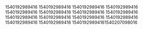 1540192989416
1540192989416
1540192989416
1540192989416
1540192989416
1540192989416
1540192989416
1540192989416
1540192989416
1540192989416
1540192989416
1540192989416
1540192989416
1540192989416
15401929894161540207098016